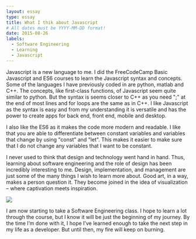 ```yaml
---
layout: essay
type: essay
title: What I thik about Javascript
# All dates must be YYYY-MM-DD format!
date: 2015-08-26
labels:
  - Software Engineering
  - Learning
  - Javascript
---
```



Javascript is a new language to me. I did the FreeCodeCamp Basic Javascript and ES6 courses to learn the Javascript syntax and concepts. Some of the languages I have previously coded in are python, matlab and C++. The concepts, like first-class functions, of Javascript seem quite similar to python. But the syntax is seems closer to C++ as you need ";" at the end of most lines and for loops are the same as in C++. I like Javascript as the syntax is easy and from my understanding it is versatile and has the power to create apps for back end, front end, mobile and desktop. 

I also like the ES6 as it makes the code more modern and readable. I like that you are able to differentiate between constant variables and variables that change by using "const" and "let". This makes it easier to make sure that I do not change any variables that I want to be constant.



I never used to think that design and technology went hand in hand.  Thus, learning about software engineering and the role of design has been incredibly interesting to me. Design, implementation, and management are just some of the many things I wish to learn more about. Good art, in a way, makes a person question it. They become joined in the idea of visualization – where captivation meets inspiration.

<img class="ui tiny left circular floated image" src="../images/software-code.jpg">

I am now starting to take a Software Engineering class. I hope to learn a lot through the course, but I know it will be just the beginning of my journey. By the time I’m done with it, I hope I’ve learned enough to take the next step in my life as a developer. But until then, my fire will keep on burning.

